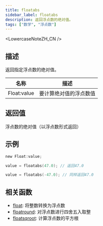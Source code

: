 ```yaml
---
title: floatabs
sidebar_label: floatabs
description: 返回浮点数的绝对值。
tags: ["数学", "浮点数"]
---
```


<LowercaseNoteZH_CN />

## 描述

返回指定浮点数的绝对值。

| 名称        | 描述                   |
| ----------- | ---------------------- |
| Float:value | 要计算绝对值的浮点数值 |

## 返回值

浮点数的绝对值（以浮点数形式返回）

## 示例

```c
new Float:value;

value = floatabs(47.0); // 返回47.0

value = floatabs(-47.0); // 同样返回47.0
```

## 相关函数

- [float](float): 将整数转换为浮点数
- [floatround](floatround): 对浮点数进行四舍五入取整
- [floatsqroot](floatsqroot): 计算浮点数的平方根
